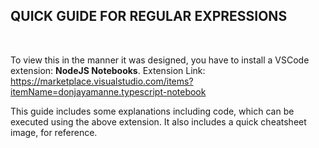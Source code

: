 ## <strong>QUICK GUIDE FOR REGULAR EXPRESSIONS</strong>
<br />

To view this in the manner it was designed, you have to install a VSCode extension: <strong>NodeJS Notebooks</strong>.
Extension Link: https://marketplace.visualstudio.com/items?itemName=donjayamanne.typescript-notebook

This guide includes some explanations including code, which can be executed using the above extension. It also includes a quick cheatsheet image, for reference.
